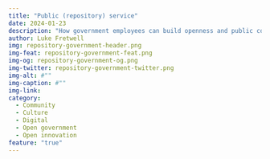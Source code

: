 ```yaml
---
title: "Public (repository) service"
date: 2024-01-23
description: "How government employees can build openness and public collaboration into the bureaucracy."
author: Luke Fretwell
img: repository-government-header.png
img-feat: repository-government-feat.png
img-og: repository-government-og.png
img-twitter: repository-government-twitter.png
img-alt: #""
img-caption: #""
img-link: 
category:
  - Community
  - Culture
  - Digital
  - Open government
  - Open innovation
feature: "true"
---
```


